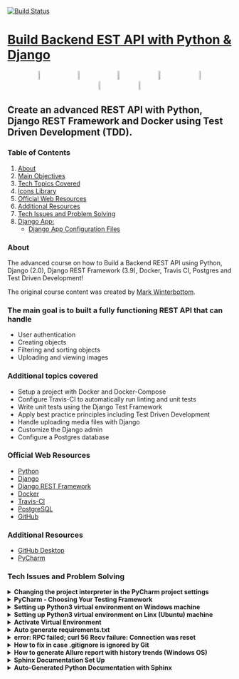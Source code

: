 [![Build Status](https://travis-ci.org/ikostan/Build_Backend_REST_API_with_Python_and_Django.svg?branch=master)](https://travis-ci.org/ikostan/Build_Backend_REST_API_with_Python_and_Django)

# [Build Backend EST API with Python & Django](https://www.udemy.com/course/django-python-advanced)

<div align="center"> 
<img width="9%" height="9%" src="https://github.com/ikostan/Build_Backend_REST_API_with_Python_and_Django/blob/master/img/python-icon-18.jpg" hspace="20">
<img width="9%" height="9%" src="https://github.com/ikostan/Build_Backend_REST_API_with_Python_and_Django/blob/master/img/django-icon-0.jpg" hspace="20">
<img width="9%" height="9%" src="https://github.com/ikostan/Build_Backend_REST_API_with_Python_and_Django/blob/master/img/docker-icon-14.jpg" hspace="20">
<img width="10%" height="10%" src="https://github.com/ikostan/Build_Backend_REST_API_with_Python_and_Django/blob/master/img/travis-ci.png" hspace="20">
<img width="9%" height="9%" src="https://github.com/ikostan/Build_Backend_REST_API_with_Python_and_Django/blob/master/img/rest-api-icon-8.jpg" hspace="20">
<img width="9%" height="9%" src="https://github.com/ikostan/Build_Backend_REST_API_with_Python_and_Django/blob/master/img/iconfinder_api-code-window_532742.png" hspace="20">
<img width="9%" height="9%" src="https://github.com/ikostan/Build_Backend_REST_API_with_Python_and_Django/blob/master/img/build-devops-automation-recycle_code-refresh_settings-preferences-512.png" hspace="20">
</div>

## Create an advanced REST API with Python, Django REST Framework and Docker using Test Driven Development (TDD). 

### Table of Contents

1. <a href="#about">About</a><br/>
2. <a href="#main_objectives">Main Objectives</a><br/>
3. <a href="#topics">Tech Topics Covered</a><br/>
4. <a href="https://github.com/ikostan/Build_Backend_REST_API_with_Python_and_Django/tree/master/img">Icons Library</a><br/>
5. <a href="#resources">Official Web Resources</a><br/>
6. <a href="#moreresources">Additional Resources</a><br/>
7. <a href="#tech_issues">Tech Issues and Problem Solving</a><br/>
8. <a href="https://github.com/ikostan/Build_Backend_REST_API_with_Python_and_Django/tree/master/app">Django App:</a><br/>
   - <a href="https://github.com/ikostan/Build_Backend_REST_API_with_Python_and_Django/tree/master/app/app">Django App Configuration Files</a><br/>

### About
<a id="about"></a>

The advanced course on how to Build a Backend REST API using Python, Django (2.0), Django REST Framework (3.9), Docker, Travis CI, Postgres and Test Driven Development!

The original course content was created by [Mark Winterbottom](https://linkedin.com/in/markwinterbottom/).

### The main goal is to built a fully functioning REST API that can handle
<a id="main_objectives"></a>

- User authentication
- Creating objects
- Filtering and sorting objects
- Uploading and viewing images

### Additional topics covered
<a id="topics"></a>

- Setup a project with Docker and Docker-Compose
- Configure Travis-CI to automatically run linting and unit tests
- Write unit tests using the Django Test Framework
- Apply best practice principles including Test Driven Development  
- Handle uploading media files with Django
- Customize the Django admin
- Configure a Postgres database

### Official Web Resources
<a id="resources"></a>

- [Python](https://www.python.org/)
- [Django](https://www.djangoproject.com/)
- [Django REST Framework](https://www.django-rest-framework.org/)
- [Docker](https://www.docker.com)
- [Travis-CI](https://travis-ci.org/)
- [PostgreSQL](https://www.postgresql.org)
- [GitHub](https://github.com/)

### Additional Resources
<a id="moreresources"></a>

- [GitHub Desktop](https://desktop.github.com/)
- [PyCharm](https://www.jetbrains.com/pycharm/)

### Tech Issues and Problem Solving
<a id="tech_issues"></a>

<details>
  <summary><b>Changing the project interpreter in the PyCharm project settings</b></summary>

1. In the **Settings/Preferences dialog** (Ctrl+Alt+S), select **Project <project name> | Project Interpreter**.
2. Expand the list of the available interpreters and click the **Show All** link.
3. Select the target interpreter. When PyCharm stops supporting any of the outdated Python versions, the corresponding project interpreter is marked as unsupported.
4. The Python interpreter name specified in the **Name** field, becomes visible in the list of available interpreters. Click **OK** to apply the changes.

For more info please [check here](https://www.jetbrains.com/help/pycharm/configuring-python-interpreter.html)
</details>

<details>
  <summary><b>PyCharm - Choosing Your Testing Framework</b></summary>
 
1. Open the Settings/Preferences dialog, and under the node Tools, click the page **Python Integrated Tools**.
2. On this page, click the **Default Test Runner** field.
3. Choose the desired test runner:

<div align="center"> 
<img width="60%" height="60%" src="https://github.com/ikostan/SELENIUM_WEBDRIVER_WORKING_WITH_ELEMENTS/blob/master/testing_selenium_capabilities/img/py_choosing_test_runner.png" hspace="20">
</div>

For more info please see [Enable Pytest for you project](https://www.jetbrains.com/help/pycharm/pytest.html)
</details>

<details>
  <summary><b>Setting up Python3 virtual environment on Windows machine</b></summary>

1. open CMD<br/>
2. navigate to project directory, for example:<br/> 
```bash
cd C:\Users\superadmin\Desktop\Python\CodinGame
```
3. run following command:<br/> 
```bash 
pip install virtualenv
```
4. run following command:<br/> 
```bash 
virtualenv venv --python=python
```
</details>

<details>
  <summary><b>Setting up Python3 virtual environment on Linx (Ubuntu) machine</b></summary>

### How to install virtualenv

1. Install **pip** first
```bash
    sudo apt-get install python3-pip
```

2. Then install **virtualenv** using pip3
```bash
    sudo pip3 install virtualenv
```

3. Now create a virtual environment
```bash
    virtualenv venv
```
>you can use any name insted of **venv**

4. You can also use a Python interpreter of your choice:

```bash
    virtualenv -p /usr/bin/python2.7 venv
```

5. Active your virtual environment:

```bash
    source venv/bin/activate
```

6. Using fish shell:

```bash
    source venv/bin/activate.fish
```

7. To deactivate:

```bash
    deactivate
```

8. Create virtualenv using Python3:

```bash
    virtualenv -p python3 myenv
```

9. Instead of using virtualenv you can use this command in Python3:

```bash
    python3 -m venv myenv
```

[Source](https://gist.github.com/frfahim/73c0fad6350332cef7a653bcd762f08d)
</details>

<details>
  <summary><b>Activate Virtual Environment</b></summary>

In a newly created virtualenv there will be a bin/activate shell script. For Windows systems, activation scripts are provided for CMD.exe and Powershell.

1. Open Terminal
2. Run: \path\to\env\Scripts\activate 
  
[Source](https://pypi.org/project/virtualenv/1.8.2/)
</details>

<details>
  <summary><b>Auto generate requirements.txt</b></summary>

Any application typically has a set of dependencies that are required for that application to work. The requirements file is a way to specify and install specific set of package dependencies at once.<br/>
Use pip’s freeze command to generate a requirements.txt file for your project:
```bash
pip freeze > requirements.txt
```

If you save this in requirements.txt, you can follow this guide: [PyCharm - Manage dependencies using requirements.txt](https://www.jetbrains.com/help/pycharm/managing-dependencies.html), or you can:<br/>
   
```bash
pip install -r requirements.txt
```   
[Source](https://www.idiotinside.com/2015/05/10/python-auto-generate-requirements-txt/)
</details>

<details>
  <summary><b>error: RPC failed; curl 56 Recv failure: Connection was reset</b></summary>

1. Open Git Bash<br/>
2. Run: "git config --global http.postBuffer 157286400" 
  
[Source](https://stackoverflow.com/questions/36940425/gitlab-push-failed-error)
</details>

<details>
  <summary><b>How to fix in case .gitignore is ignored by Git</b></summary>

Even if you haven't tracked the files so far, Git seems to be able to "know" about them even after you add them to .gitignore<br/> 

**NOTE:**

- First commit your current changes, or you will lose them.
- Then run the following commands from the top folder of your Git repository:

```bash 
git rm -r --cached .
git add .
git commit -m "fixed untracked files"
```
</details>

<details>
  <summary><b>How to generate Allure report with history trends (Windows OS)</b></summary>

<br/>Step by step:

1. Run tests from pytest using following arguments: -v --alluredir=allure-results
2. Copy '.\allure-report\history\' folder into '.\allure-results\history\'
3. Run: allure generate .\allure-results\ -o .\allure-report\ --clean
4. Following output should appear: Report successfully generated to .\allure-report
5. Run: allure open .\allure-report\

[Source](https://github.com/allure-framework/allure2/issues/813)
</details>

<details>
  <summary><b>Sphinx Documentation Set Up</b></summary>

<br/>Step by step:

1. Create docs directory
2. Open cmd > Go to docs directory
3. cmd > Run: sphinx-quickstart </b>
    **Note:** run with default answers
4. Go to docs/conf.py
5. Uncomment following lines:
```python
    import os
    import sys
    sys.path.insert(0, os.path.abspath('.'))
```
6. Update extensions list as following:
```python
extensions = ['sphinx.ext.todo', 'sphinx.ext.viewcode', 'sphinx.ext.autodoc']
```
7. Update template as following:
```python
html_theme = 'sphinx_rtd_theme'

```
8. Update sys.path.insert as following:
```python
sys.path.insert(0, os.path.abspath('..'))
```
9. Go to docs/index.rst > add modules, see example below:
```bash

.. toctree::
   :maxdepth: 2
   :caption: Contents:

   modules
```
10. Open cmd > run: 
```python
sphinx-apidoc -o . ..
```
11. cmd > Run: make html
12. Install html template:
```python
pip install sphinx_rtd_theme
```

[Video Tutorial](https://www.youtube.com/watch?v=b4iFyrLQQh4)
[Sphinx Documentation](https://www.sphinx-doc.org/en/master/usage/quickstart.html)
[More Info](https://stackoverflow.com/questions/13516404/sphinx-error-unknown-directive-type-automodule-or-autoclass)
</details>

<details>
  <summary><b>Auto-Generated Python Documentation with Sphinx</b></summary>

<br/>Step by step:

1. Open CMD
2. Go to docs directory
3. Run: make clean
4. Run: make html

[Source](https://www.youtube.com/watch?v=b4iFyrLQQh4)
</details>
